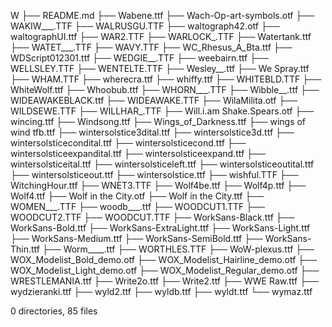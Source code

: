 W
├── README.md
├── Wabene.ttf
├── Wach-Op-art-symbols.otf
├── WAKIW___.TTF
├── WALRUSGU.TTF
├── waltograph42.otf
├── waltographUI.ttf
├── WAR2.TTF
├── WARLOCK_.TTF
├── Watertank.ttf
├── WATET___.TTF
├── WAVY.TTF
├── WC_Rhesus_A_Bta.ttf
├── WDScript012301.ttf
├── WEDGIE__.TTF
├── weebairn.ttf
├── WELLSLEY.TTF
├── WENTELTE.TTF
├── Wesley__.ttf
├── We Spray.ttf
├── WHAM.TTF
├── wherecra.ttf
├── whiffy.ttf
├── WHITEBLD.TTF
├── WhiteWolf.ttf
├── Whoobub.ttf
├── WHORN___.TTF
├── Wibble__.ttf
├── WIDEAWAKEBLACK.ttf
├── WIDEAWAKE.TTF
├── WilaMilita.otf
├── WILDSEWE.TTF
├── WILLHAR_.TTF
├── Will.i.am Shake.Spears.otf
├── wincing.ttf
├── Windsong.ttf
├── Wings_of_Darkness.ttf
├── wings of wind tfb.ttf
├── wintersolstice3dital.ttf
├── wintersolstice3d.ttf
├── wintersolsticecondital.ttf
├── wintersolsticecond.ttf
├── wintersolsticeexpandital.ttf
├── wintersolsticeexpand.ttf
├── wintersolsticeital.ttf
├── wintersolsticeleft.ttf
├── wintersolsticeoutital.ttf
├── wintersolsticeout.ttf
├── wintersolstice.ttf
├── wishful.TTF
├── WitchingHour.ttf
├── WNET3.TTF
├── Wolf4be.ttf
├── Wolf4p.ttf
├── Wolf4.ttf
├── Wolf in the City.otf
├── Wolf in the City.ttf
├── WOMEN___.TTF
├── woodb___.ttf
├── WOODCUT1.TTF
├── WOODCUT2.TTF
├── WOODCUT.TTF
├── WorkSans-Black.ttf
├── WorkSans-Bold.ttf
├── WorkSans-ExtraLight.ttf
├── WorkSans-Light.ttf
├── WorkSans-Medium.ttf
├── WorkSans-SemiBold.ttf
├── WorkSans-Thin.ttf
├── Worm____.ttf
├── WORTHLES.TTF
├── WoW-plexus.ttf
├── WOX_Modelist_Bold_demo.otf
├── WOX_Modelist_Hairline_demo.otf
├── WOX_Modelist_Light_demo.otf
├── WOX_Modelist_Regular_demo.otf
├── WRESTLEMANIA.ttf
├── Write2o.ttf
├── Write2.ttf
├── WWE Raw.ttf
├── wydzieranki.ttf
├── wyld2.ttf
├── wyldb.ttf
├── wyldt.ttf
└── wymaz.ttf

0 directories, 85 files
